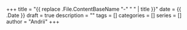 +++
title = "{{ replace .File.ContentBaseName "-" " " | title }}"
date = {{ .Date }}
draft = true
description = ""
tags = []
categories = []
series = []
author = "Andrii"
+++
